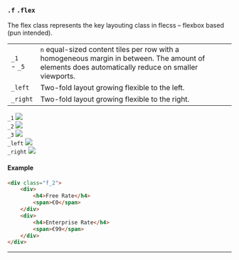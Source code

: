 ### `.f` `.flex`

The flex class represents the key layouting class in flecss – flexbox based (pun intended).

<div class="synopsis">
    <table class="synopsis-syntax">
        <tr>
            <td><nobr><code>_1</code> - <code>_5</code></nobr></td>
            <td>
                <code>n</code> equal-sized content tiles per row with a homogeneous margin in between. The amount of elements does automatically reduce on smaller viewports.
            </td>
        </tr>
        <tr>
            <td><code>_left</code></td>
            <td>
                Two-fold layout growing flexible to the left.
            </td>
        </tr>
        <tr>
            <td><code>_right</code></td>
            <td>
                Two-fold layout growing flexible to the right.
            </td>
        </tr>
    </table>
    <div class="synopsis-figures">
        <div>
            <code>_1</code>
            <img src="./img/f-flex_1.svg">
        </div>
        <div>
            <code>_2</code>
            <img src="./img/f-flex_2.svg">
        </div>
        <div>
            <code>_3</code>
            <img src="./img/f-flex_3.svg">
        </div>
        <div>
            <code>_left</code>
            <img src="./img/f-flex_left.svg">
        </div>
        <div>
            <code>_right</code>
            <img src="./img/f-flex_right.svg">
        </div>
    </div>
</div>

#### Example

``` html
<div class="f_2">
    <div>
        <h4>Free Rate</h4>
        <span>€0</span>
    </div>
    <div>
        <h4>Enterprise Rate</h4>
        <span>€99</span>
    </div>
</div>
```

---